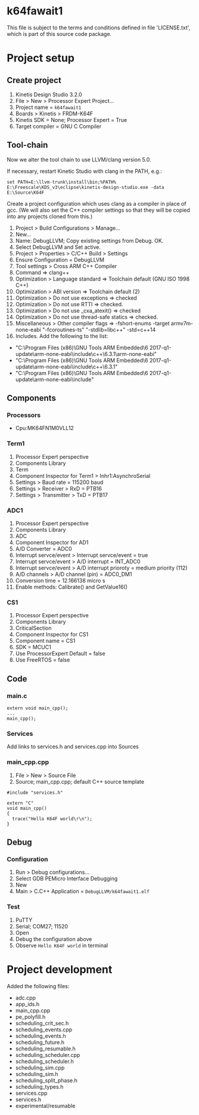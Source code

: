 # k64fawait1

This file is subject to the terms and conditions defined in file 'LICENSE.txt', which is part of this source code package.

# Project setup

## Create project

1. Kinetis Design Studio 3.2.0
1. File > New > Processor Expert Project...
1. Project name = ```k64fawait1```
1. Boards > Kinetis > FRDM-K64F
1. Kinetis SDK = None; Processor Expert = True
1. Target compiler = GNU C Compiler

## Tool-chain

Now we alter the tool chain to use LLVM/clang version 5.0.

If necessary, restart Kinetic Studio with clang in the PATH, e.g.:

```
set PATH=E:\llvm-trunk\install\bin;%PATH%
E:\Freescale\KDS_v3\eclipse\kinetis-design-studio.exe -data E:\Source\K64F
```

Create a project configuration which uses clang as a compiler in place of gcc. (We will also set the C++ compiler settings so that they will be copied into any projects cloned from this.)

1. Project > Build Configurations > Manage...
2. New...
3. Name: DebugLLVM; Copy existing settings from Debug. OK.
4. Select DebugLLVM and Set active.
5. Project > Properties > C/C++ Build > Settings
6. Ensure Configuration = DebugLLVM
7. Tool settings > Cross ARM C++ Compiler 
8. Command => clang++
9. Optimization > Language standard => Toolchain default (GNU ISO 1998 C++)
10. Optimization > ABI version => Toolchain default (2)
11. Optimization > Do not use exceptions => checked
12. Optimization > Do not use RTTI => checked.
13. Optimization > Do not use _cxa_atexit() => checked
14. Optimization > Do not use thread-safe statics => checked.
15. Miscellaneous > Other compiler flags => -fshort-enums -target armv7m-none-eabi "-fcoroutines-ts" "-stdlib=libc++" -std=c++14 
16. Includes. Add the following to the list:
- "C:\Program Files (x86)\GNU Tools ARM Embedded\6 2017-q1-update\arm-none-eabi\include\c++\6.3.1\arm-none-eabi"
- "C:\Program Files (x86)\GNU Tools ARM Embedded\6 2017-q1-update\arm-none-eabi\include\c++\6.3.1"
- "C:\Program Files (x86)\GNU Tools ARM Embedded\6 2017-q1-update\arm-none-eabi\include"

## Components

### Processors

- Cpu:MK64FN1M0VLL12

### Term1

1. Processor Expert perspective 
1. Components Library
1. Term
1. Component Inspector for Term1 > Inhr1:AsynchroSerial
1. Settings > Baud rate = 115200 baud
1. Settings > Receiver > RxD = PTB16
1. Settings > Transmitter > TxD = PTB17

### ADC1

1. Processor Expert perspective 
1. Components Library
1. ADC
1. Component Inspector for AD1
1. A/D Converter = ADC0
1. Interrupt servce/event > Interrupt servce/event = true
1. Interrupt servce/event > A/D interrupt = INT_ADC0
1. Interrupt servce/event > A/D interrupt prioroty = medium priority (112)
1. A/D channels > A/D channel (pin) = ADC0_DM1
1. Conversion time = 12.166138 micro s
1. Enable methods: Calibrate() and GetValue16()

### CS1

1. Processor Expert perspective 
1. Components Library
1. CriticalSection
1. Component Inspector for CS1 
1. Component name = CS1
1. SDK = MCUC1
1. Use ProcessorExpert Default = false
1. Use FreeRTOS = false

## Code

### main.c

```
extern void main_cpp();
...
main_cpp();
```

### Services

Add links to services.h and services.cpp into Sources

### main_cpp.cpp

1. File > New > Source File
1. Source; main_cpp.cpp; default C++ source template

```
#include "services.h"

extern "C"
void main_cpp()
{
  trace("Hello K64F world\r\n");
}
```

## Debug

### Configuration

1. Run > Debug configurations...
1. Select GDB PEMicro Interface Debugging
1. New
1. Main > C.C++ Application = `DebugLLVM/k64fawait1.elf`

### Test

1. PuTTY 
1. Serial; COM27; 11520
1. Open
1. Debug the configuration above
1. Observe `Hello K64F world` in terminal

# Project development

Added the following files:

- adc.cpp
- app_ids.h
- main_cpp.cpp
- pe_polyfill.h
- scheduling_crit_sec.h
- scheduling_events.cpp
- scheduling_events.h
- scheduling_future.h
- scheduling_resumable.h
- scheduling_scheduler.cpp
- scheduling_scheduler.h
- scheduling_sim.cpp
- scheduling_sim.h
- scheduling_split_phase.h
- scheduling_types.h
- services.cpp
- services.h
- experimental/resumable

